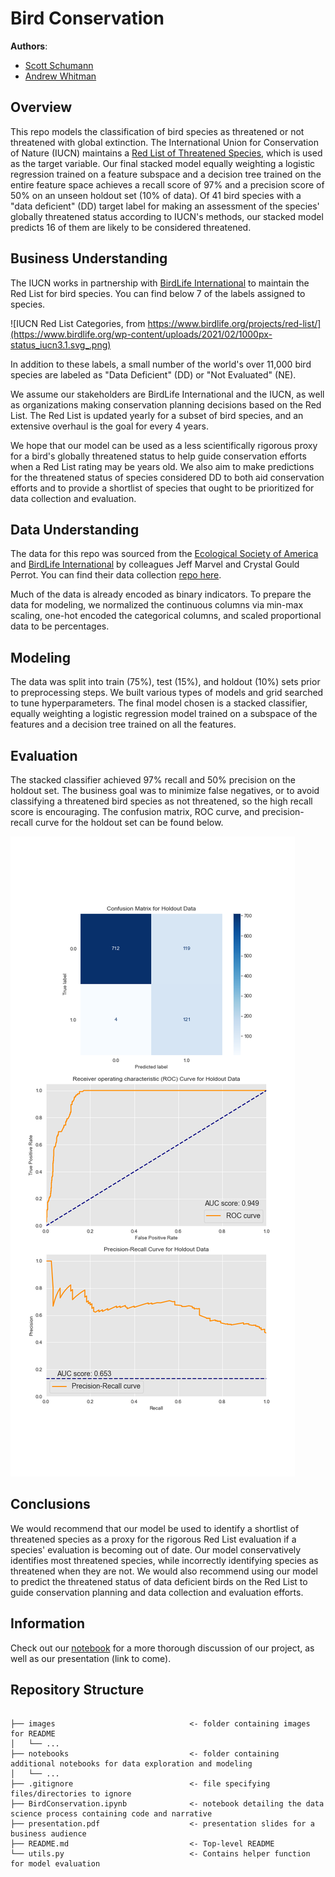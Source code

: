 # Bird Conservation

**Authors**: 

- [Scott Schumann](https://github.com/Shoemaker703)
- [Andrew Whitman](https://github.com/andrewwhitman)


## Overview

This repo models the classification of bird species as threatened or not threatened with global extinction. The International Union for Conservation of Nature (IUCN) maintains a [Red List of Threatened Species](https://www.iucnredlist.org/), which is used as the target variable. Our final stacked model equally weighting a logistic regression trained on a feature subspace and a decision tree trained on the entire feature space achieves a recall score of 97% and a precision score of 50% on an unseen holdout set (10% of data). Of 41 bird species with a "data deficient" (DD) target label for making an assessment of the species' globally threatened status according to IUCN's methods, our stacked model predicts 16 of them are likely to be considered threatened.


## Business Understanding

The IUCN works in partnership with [BirdLife International](https://www.birdlife.org/projects/red-list/) to maintain the Red List for bird species. You can find below 7 of the labels assigned to species.

![IUCN Red List Categories, from https://www.birdlife.org/projects/red-list/](https://www.birdlife.org/wp-content/uploads/2021/02/1000px-status_iucn3.1.svg_.png)

In addition to these labels, a small number of the world's over 11,000 bird species are labeled as "Data Deficient" (DD) or "Not Evaluated" (NE).

We assume our stakeholders are BirdLife International and the IUCN, as well as organizations making conservation planning decisions based on the Red List. The Red List is updated yearly for a subset of bird species, and an extensive overhaul is the goal for every 4 years.

We hope that our model can be used as a less scientifically rigorous proxy for a bird's globally threatened status to help guide conservation efforts when a Red List rating may be years old. We also aim to make predictions for the threatened status of species considered DD to both aid conservation efforts and to provide a shortlist of species that ought to be prioritized for data collection and evaluation.


## Data Understanding

The data for this repo was sourced from the [Ecological Society of America](https://figshare.com/collections/EltonTraits_1_0_Species-level_foraging_attributes_of_the_world_s_birds_and_mammals/3306933) and [BirdLife International](https://www.birdlife.org/) by colleagues Jeff Marvel and Crystal Gould Perrot. You can find their data collection [repo here](https://github.com/marvelje/bird-data-exploration).

Much of the data is already encoded as binary indicators. To prepare the data for modeling, we normalized the continuous columns via min-max scaling, one-hot encoded the categorical columns, and scaled proportional data to be percentages.


## Modeling

The data was split into train (75%), test (15%), and holdout (10%) sets prior to preprocessing steps. We built various types of models and grid searched to tune hyperparameters. The final model chosen is a stacked classifier, equally weighting a logistic regression model trained on a subspace of the features and a decision tree trained on all the features.


## Evaluation

The stacked classifier achieved 97% recall and 50% precision on the holdout set. The business goal was to minimize false negatives, or to avoid classifying a threatened bird species as not threatened, so the high recall score is encouraging. The confusion matrix, ROC curve, and precision-recall curve for the holdout set can be found below.

![holdout data model evaluation viz](https://github.com/andrewwhitman/BirdConservation/blob/main/images/holdout_eval.png)


## Conclusions

We would recommend that our model be used to identify a shortlist of threatened species as a proxy for the rigorous Red List evaluation if a species' evaluation is becoming out of date. Our model conservatively identifies most threatened species, while incorrectly identifying species as threatened when they are not. We would also recommend using our model to predict the threatened status of data deficient birds on the Red List to guide conservation planning and data collection and evaluation efforts.


## Information

Check out our [notebook](https://github.com/andrewwhitman/BirdConservation/blob/main/BirdConservation.ipynb) for a more thorough discussion of our project, as well as our presentation (link to come).

## Repository Structure

```

├── images                              <- folder containing images for README
│   └── ...
├── notebooks                           <- folder containing additional notebooks for data exploration and modeling
│   └── ...
├── .gitignore                          <- file specifying files/directories to ignore
├── BirdConservation.ipynb              <- notebook detailing the data science process containing code and narrative
├── presentation.pdf                    <- presentation slides for a business audience
├── README.md                           <- Top-level README
└── utils.py                            <- Contains helper function for model evaluation

``` 
